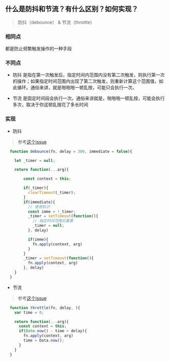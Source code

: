 ## 什么是防抖和节流？有什么区别？如何实现？

> 防抖（debounce） &  节流（throttle）

### 相同点

都是防止频繁触发操作的一种手段

### 不同点

- 防抖 是指在第一次触发后，指定时间内范围内没有第二次触发，则执行第一次的操作；如果指定时间范围内出现了第二次触发，则重新计算这个范围值，如此循环。通俗来讲，就是啪啪啪一顿乱按，可能只会执行一次。

- 节流 是固定时间段会执行一次。通俗来讲就是，啪啪啪一顿乱按，可能会执行多次，取决于你这顿乱按花了多长时间

### 实现



- 防抖

> 参考[这个issue](https://github.com/mqyqingfeng/Blog/issues/22)

```js
  function debounce(fn, delay = 300, immediate = false){

    let _timer = null;

    return function(...arg){

        const context = this;

        if(_timer){
          clearTimeout(_timer);
        }
        if(immediate){
          // 使用标识
          const imme = !_timer;
          _timer = setTimeout(function(){
            // 指定时间范围后重置
            _timer = null;
          }, delay)

          if(imme){
            fn.apply(context, arg)
          } 
        }
        _timer = setTimeout(function(){
          fn.apply(context, arg)
        }, delay) 
    }
  }

```
- 节流

> 参考[这个issue](https://github.com/mqyqingfeng/Blog/issues/26)

```js
  function throttle(fn, delay, ){
    var time = 0;

    return function(...arg){
      const context = this;
      if(Date.now() - time > delay){
        fn.apply(context, arg)
        time = Data.now();
      }
    }
  }

```